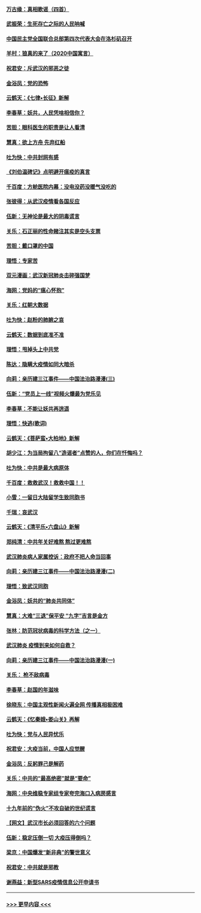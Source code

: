 #### [万古缘：真相歌谣（四首）](../pages/nsc993/n11856263.md?t=02100555) 
#### [武振荣：生死存亡之际的人民呐喊](../pages/nsc993/n11856256.md?t=02100555) 
#### [中国民主党全国联合总部第四次代表大会在洛杉矶召开](../pages/nsc993/n11856344.md?t=02100555) 
#### [羊村：狼真的来了（2020中国寓言）](../pages/nsc993/n11856229.md?t=02100555) 
#### [祝君安：斥武汉的邪恶之徒](../pages/nsc993/n11855861.md?t=02100555) 
#### [金浴凤：党的恐怖](../pages/nsc993/n11855849.md?t=02100555) 
#### [云鹤天：《七律▪长征》新解](../pages/nsc993/n11855479.md?t=02100555) 
#### [李春草：妖共，人民凭啥相信你？](../pages/nsc993/n11855196.md?t=02100555) 
#### [苦胆：眼科医生的职责是让人看清](../pages/nsc993/n11853840.md?t=02100555) 
#### [慧真：欲上方舟 先弃红船](../pages/nsc993/n11853483.md?t=02100555) 
#### [吐为快：中共封网有感](../pages/nsc993/n11852575.md?t=02100555) 
#### [《刘伯温碑记》点明避开瘟疫的真言](../pages/nsc993/n11852128.md?t=02100555) 
#### [千百度：方舱医院内幕：没电没药没暖气没吃的](../pages/nsc993/n11850211.md?t=02100555) 
#### [张彼得：从武汉疫情看各国反应](../pages/nsc993/n11850102.md?t=02100555) 
#### [伍新：无神论是最大的阴毒谎言](../pages/nsc993/n11846129.md?t=02100555) 
#### [关乐：石正丽的性命赌注其实是空头支票](../pages/nsc993/n11846109.md?t=02100555) 
#### [苦胆：戴口罩的中国](../pages/nsc993/n11845576.md?t=02100555) 
#### [理悟：专家苦](../pages/nsc993/n11845564.md?t=02100555) 
#### [双元漫画：武汉新冠肺炎击碎强国梦](../pages/nsc993/n11843320.md?t=02100555) 
#### [海网：党妈的“瘟心怀抱”](../pages/nsc993/n11840740.md?t=02100555) 
#### [关乐：红朝大数据](../pages/nsc993/n11840675.md?t=02100555) 
#### [吐为快：赵粉的肺腑之哀](../pages/nsc993/n11840618.md?t=02100555) 
#### [云鹤天：数据到底准不准](../pages/nsc993/n11840325.md?t=02100555) 
#### [理悟：甩掉头上中共党](../pages/nsc993/n11838826.md?t=02100555) 
#### [陈达：隐瞒大疫情如同大暗杀](../pages/nsc993/n11838771.md?t=02100555) 
#### [向莉：亲历建三江事件——中国法治路漫漫(三)](../pages/nsc993/n11831825.md?t=02100555) 
#### [伍新：“党员上一线”视频火爆最为党乐见](../pages/nsc993/n11838200.md?t=02100555) 
#### [李春草：不能让妖共再逍遥](../pages/nsc993/n11838102.md?t=02100555) 
#### [理悟：快逃(歌词)](../pages/nsc993/n11838083.md?t=02100555) 
#### [云鹤天：《菩萨蛮▪大柏地》新解](../pages/nsc993/n11838059.md?t=02100555) 
#### [胡少江：为当局拘留八“造谣者”点赞的人，你们在忏悔吗？](../pages/nsc993/n11836801.md?t=02100555) 
#### [吐为快：中共是最大病原体](../pages/nsc993/n11836748.md?t=02100555) 
#### [千百度：救救武汉！救救中国！！](../pages/nsc993/n11836145.md?t=02100555) 
#### [小雪：一留日大陆留学生致同胞书](../pages/nsc993/n11834624.md?t=02100555) 
#### [千瑞：哀武汉](../pages/nsc993/n11833647.md?t=02100555) 
#### [云鹤天：《清平乐▪六盘山》新解](../pages/nsc993/n11833611.md?t=02100555) 
#### [郑纯清：中共年关好难熬 熬过更难熬](../pages/nsc993/n11833489.md?t=02100555) 
#### [武汉肺炎病人家属控诉：政府不把人命当回事](../pages/nsc993/n11833205.md?t=02100555) 
#### [向莉：亲历建三江事件——中国法治路漫漫(二)](../pages/nsc993/n11829102.md?t=02100555) 
#### [理悟：致武汉同胞](../pages/nsc993/n11831522.md?t=02100555) 
#### [金浴凤：妖共的“肺炎共同体”](../pages/nsc993/n11829448.md?t=02100555) 
#### [慧真：大难“三退”保平安 “九字”吉言是金方](../pages/nsc993/n11829501.md?t=02100555) 
#### [张林：防范冠状病毒的科学方法（之一）](../pages/nsc993/n11828618.md?t=02100555) 
#### [武汉肺炎 疫情到来如何自救？](../pages/nsc993/n11827632.md?t=02100555) 
#### [向莉：亲历建三江事件——中国法治路漫漫(一)](../pages/nsc993/n11827190.md?t=02100555) 
#### [关乐： 枪不敌病毒](../pages/nsc993/n11826746.md?t=02100555) 
#### [李春草：赵国的年滋味](../pages/nsc993/n11826321.md?t=02100555) 
#### [徐晓东：中国主观性新闻火遍全网 传播真相极困难](../pages/nsc993/n11826508.md?t=02100555) 
#### [云鹤天：《忆秦娥▪娄山关》再解](../pages/nsc993/n11824682.md?t=02100555) 
#### [吐为快：党与人民异忧乐](../pages/nsc993/n11824660.md?t=02100555) 
#### [祝君安：大疫当前，中国人应觉醒](../pages/nsc993/n11821946.md?t=02100555) 
#### [金浴凤：反躬罪己是解药](../pages/nsc993/n11820280.md?t=02100555) 
#### [关乐：中共的“最高绝密”就是“要命”](../pages/nsc993/n11816946.md?t=02100555) 
#### [海网：中央维稳专家组专家夸完海口入病房感言](../pages/nsc993/n11815138.md?t=02100555) 
#### [十九年前的“伪火”不攻自破的世纪谎言](../pages/nsc993/n11813238.md?t=02100555) 
#### [【网文】武汉市长必须回答的六个问题](../pages/nsc993/n11813848.md?t=02100555) 
#### [伍新：稳定压倒一切 大疫压得倒吗？](../pages/nsc993/n11812634.md?t=02100555) 
#### [梁京：中国爆发“新非典”的警世意义](../pages/nsc993/n11812554.md?t=02100555) 
#### [祝君安：中共就是邪教](../pages/nsc993/n11812431.md?t=02100555) 
#### [谢燕益：新型SARS疫情信息公开申请书](../pages/nsc993/n11808840.md?t=02100555) 

----
#### [ >>> 更早内容 <<< ](../indexes/nsc993-earlier.md)

